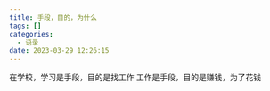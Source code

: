 ```yaml
---
title: 手段，目的，为什么
tags: []
categories:
  - 语录
date: 2023-03-29 12:26:15
---
```


在学校，学习是手段，目的是找工作 工作是手段，目的是赚钱，为了花钱
